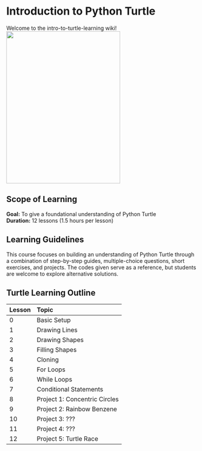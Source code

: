 # Introduction to Python Turtle
Welcome to the intro-to-turtle-learning wiki!  
<img src="https://github.com/cgtiu642/tlc-turtle-curriculum/assets/97239180/d8e01132-efe5-4c61-96e3-5de094263452" width="300" height="400">

## Scope of Learning
**Goal:** To give a foundational understanding of Python Turtle  
**Duration:** 12 lessons (1.5 hours per lesson)

## Learning Guidelines
This course focuses on building an understanding of Python Turtle through a combination of step-by-step guides, multiple-choice questions, short exercises, and projects. The codes given serve as a reference, but students are welcome to explore alternative solutions.

## Turtle Learning Outline
| **Lesson** | **Topic** |
| :----- | :----- |
| 0 | Basic Setup |
| 1 | Drawing Lines |
| 2 | Drawing Shapes |
| 3 | Filling Shapes |
| 4 | Cloning |
| 5 | For Loops |
| 6 | While Loops |
| 7 | Conditional Statements |
| 8 | Project 1: Concentric Circles |
| 9 | Project 2: Rainbow Benzene |
| 10 | Project 3: ??? |
| 11 | Project 4: ??? |
| 12 | Project 5: Turtle Race |
